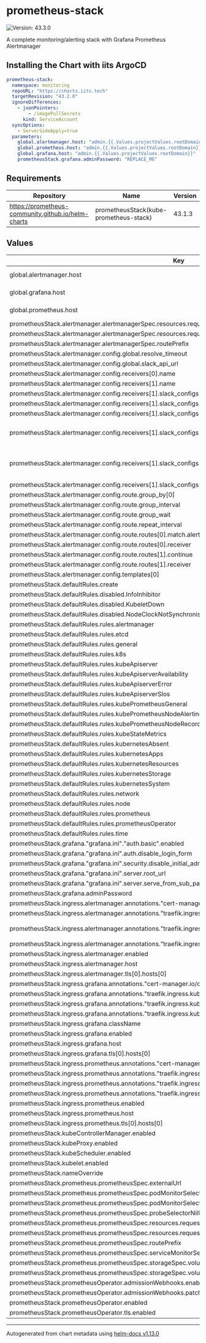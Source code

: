# prometheus-stack

![Version: 43.3.0](https://img.shields.io/badge/Version-43.3.0-informational?style=flat-square)

A complete monitoring/alerting stack with Grafana Prometheus Alertmanager

## Installing the Chart with iits ArgoCD

```yaml
prometheus-stack:
  namespace: monitoring
  repoURL: "https://charts.iits.tech"
  targetRevision: "43.2.0"
  ignoreDifferences:
    - jsonPointers:
        - /imagePullSecrets
      kind: ServiceAccount
  syncOptions:
    - ServerSideApply=true
  parameters:
    global.alertmanager.host: "admin.{{.Values.projectValues.rootDomain}}"
    global.prometheus.host: "admin.{{.Values.projectValues.rootDomain}}"
    global.grafana.host: "admin.{{.Values.projectValues.rootDomain}}"
    prometheusStack.grafana.adminPassword: "REPLACE_ME"
```

## Requirements

| Repository | Name | Version |
|------------|------|---------|
| https://prometheus-community.github.io/helm-charts | prometheusStack(kube-prometheus-stack) | 43.1.3 |

## Values

| Key | Type | Default | Description |
|-----|------|---------|-------------|
| global.alertmanager.host | string | `nil` | Required, replace it with your host address |
| global.grafana.host | string | `nil` | Required, replace it with your host address |
| global.prometheus.host | string | `nil` | Required, replace it with your host address |
| prometheusStack.alertmanager.alertmanagerSpec.resources.requests.cpu | string | `"5m"` |  |
| prometheusStack.alertmanager.alertmanagerSpec.resources.requests.memory | string | `"100Mi"` |  |
| prometheusStack.alertmanager.alertmanagerSpec.routePrefix | string | `"/alertmanager"` |  |
| prometheusStack.alertmanager.config.global.resolve_timeout | string | `"5m"` |  |
| prometheusStack.alertmanager.config.global.slack_api_url | string | `"http://myhost.local"` |  |
| prometheusStack.alertmanager.config.receivers[0].name | string | `"null"` |  |
| prometheusStack.alertmanager.config.receivers[1].name | string | `"slack"` |  |
| prometheusStack.alertmanager.config.receivers[1].slack_configs[0].channel | string | `"infrastructure"` |  |
| prometheusStack.alertmanager.config.receivers[1].slack_configs[0].link_names | bool | `true` |  |
| prometheusStack.alertmanager.config.receivers[1].slack_configs[0].send_resolved | bool | `true` |  |
| prometheusStack.alertmanager.config.receivers[1].slack_configs[0].text | string | `"{{ range .Alerts }}\n  *Description:* {{ .Annotations.description }}\n  *Details:*\n  {{ range .Labels.SortedPairs }} • *{{ .Name }}:* `{{ .Value }}`\n  {{ end }}\n{{ end }}"` |  |
| prometheusStack.alertmanager.config.receivers[1].slack_configs[0].title | string | `"{{ (index .Alerts 0).GeneratorURL | reReplaceAll \"(.*)prometheus(.*)\" \"$1\"}}  {{ (index .Alerts 0).Annotations.summary}}"` |  |
| prometheusStack.alertmanager.config.receivers[1].slack_configs[0].title_link | string | `"{{ (index .Alerts 0).GeneratorURL }}"` |  |
| prometheusStack.alertmanager.config.route.group_by[0] | string | `"job"` |  |
| prometheusStack.alertmanager.config.route.group_interval | string | `"5m"` |  |
| prometheusStack.alertmanager.config.route.group_wait | string | `"30s"` |  |
| prometheusStack.alertmanager.config.route.repeat_interval | string | `"12h"` |  |
| prometheusStack.alertmanager.config.route.routes[0].match.alertname | string | `"Watchdog"` |  |
| prometheusStack.alertmanager.config.route.routes[0].receiver | string | `"null"` |  |
| prometheusStack.alertmanager.config.route.routes[1].continue | bool | `true` |  |
| prometheusStack.alertmanager.config.route.routes[1].receiver | string | `"slack"` |  |
| prometheusStack.alertmanager.config.templates[0] | string | `"/etc/alertmanager/config/*.tmpl"` |  |
| prometheusStack.defaultRules.create | bool | `true` |  |
| prometheusStack.defaultRules.disabled.InfoInhibitor | bool | `true` |  |
| prometheusStack.defaultRules.disabled.KubeletDown | bool | `true` |  |
| prometheusStack.defaultRules.disabled.NodeClockNotSynchronising | bool | `true` |  |
| prometheusStack.defaultRules.rules.alertmanager | bool | `true` |  |
| prometheusStack.defaultRules.rules.etcd | bool | `true` |  |
| prometheusStack.defaultRules.rules.general | bool | `true` |  |
| prometheusStack.defaultRules.rules.k8s | bool | `true` |  |
| prometheusStack.defaultRules.rules.kubeApiserver | bool | `true` |  |
| prometheusStack.defaultRules.rules.kubeApiserverAvailability | bool | `true` |  |
| prometheusStack.defaultRules.rules.kubeApiserverError | bool | `true` |  |
| prometheusStack.defaultRules.rules.kubeApiserverSlos | bool | `true` |  |
| prometheusStack.defaultRules.rules.kubePrometheusGeneral | bool | `true` |  |
| prometheusStack.defaultRules.rules.kubePrometheusNodeAlerting | bool | `true` |  |
| prometheusStack.defaultRules.rules.kubePrometheusNodeRecording | bool | `true` |  |
| prometheusStack.defaultRules.rules.kubeStateMetrics | bool | `true` |  |
| prometheusStack.defaultRules.rules.kubernetesAbsent | bool | `true` |  |
| prometheusStack.defaultRules.rules.kubernetesApps | bool | `true` |  |
| prometheusStack.defaultRules.rules.kubernetesResources | bool | `false` |  |
| prometheusStack.defaultRules.rules.kubernetesStorage | bool | `true` |  |
| prometheusStack.defaultRules.rules.kubernetesSystem | bool | `true` |  |
| prometheusStack.defaultRules.rules.network | bool | `true` |  |
| prometheusStack.defaultRules.rules.node | bool | `true` |  |
| prometheusStack.defaultRules.rules.prometheus | bool | `true` |  |
| prometheusStack.defaultRules.rules.prometheusOperator | bool | `true` |  |
| prometheusStack.defaultRules.rules.time | bool | `true` |  |
| prometheusStack.grafana."grafana.ini"."auth.basic".enabled | bool | `true` |  |
| prometheusStack.grafana."grafana.ini".auth.disable_login_form | bool | `false` |  |
| prometheusStack.grafana."grafana.ini".security.disable_initial_admin_creation | bool | `false` |  |
| prometheusStack.grafana."grafana.ini".server.root_url | string | `"https://{{$.Values.global.grafana.host}}/grafana"` |  |
| prometheusStack.grafana."grafana.ini".server.serve_from_sub_path | bool | `true` |  |
| prometheusStack.grafana.adminPassword | string | `nil` | Required |
| prometheusStack.ingress.alertmanager.annotations."cert-manager.io/cluster-issuer" | string | `"letsencrypt"` |  |
| prometheusStack.ingress.alertmanager.annotations."traefik.ingress.kubernetes.io/router.entrypoints" | string | `"websecure"` |  |
| prometheusStack.ingress.alertmanager.annotations."traefik.ingress.kubernetes.io/router.middlewares" | string | `"{{.Release.Namespace}}-strip-prefix-{{ .Release.Name }}@kubernetescrd, routing-oidc-forward-auth@kubernetescrd"` |  |
| prometheusStack.ingress.alertmanager.annotations."traefik.ingress.kubernetes.io/router.tls" | string | `"true"` |  |
| prometheusStack.ingress.alertmanager.enabled | bool | `true` |  |
| prometheusStack.ingress.alertmanager.host | string | `"{{$.Values.global.alertmanager.host}}"` |  |
| prometheusStack.ingress.alertmanager.tls[0].hosts[0] | string | `"{{$.Values.global.alertmanager.host}}"` |  |
| prometheusStack.ingress.grafana.annotations."cert-manager.io/cluster-issuer" | string | `"letsencrypt"` |  |
| prometheusStack.ingress.grafana.annotations."traefik.ingress.kubernetes.io/router.entrypoints" | string | `"websecure"` |  |
| prometheusStack.ingress.grafana.annotations."traefik.ingress.kubernetes.io/router.middlewares" | string | `"routing-oidc-forward-auth@kubernetescrd"` |  |
| prometheusStack.ingress.grafana.annotations."traefik.ingress.kubernetes.io/router.tls" | string | `"true"` |  |
| prometheusStack.ingress.grafana.className | string | `"traefik"` |  |
| prometheusStack.ingress.grafana.enabled | bool | `true` |  |
| prometheusStack.ingress.grafana.host | string | `"{{$.Values.global.grafana.host}}"` |  |
| prometheusStack.ingress.grafana.tls[0].hosts[0] | string | `"{{$.Values.global.grafana.host}}"` |  |
| prometheusStack.ingress.prometheus.annotations."cert-manager.io/cluster-issuer" | string | `"letsencrypt"` |  |
| prometheusStack.ingress.prometheus.annotations."traefik.ingress.kubernetes.io/router.entrypoints" | string | `"websecure"` |  |
| prometheusStack.ingress.prometheus.annotations."traefik.ingress.kubernetes.io/router.middlewares" | string | `"routing-oidc-forward-auth@kubernetescrd"` |  |
| prometheusStack.ingress.prometheus.annotations."traefik.ingress.kubernetes.io/router.tls" | string | `"true"` |  |
| prometheusStack.ingress.prometheus.enabled | bool | `true` |  |
| prometheusStack.ingress.prometheus.host | string | `"{{$.Values.global.prometheus.host}}"` |  |
| prometheusStack.ingress.prometheus.tls[0].hosts[0] | string | `"{{$.Values.global.prometheus.host}}"` |  |
| prometheusStack.kubeControllerManager.enabled | bool | `false` |  |
| prometheusStack.kubeProxy.enabled | bool | `false` |  |
| prometheusStack.kubeScheduler.enabled | bool | `false` |  |
| prometheusStack.kubelet.enabled | bool | `true` |  |
| prometheusStack.nameOverride | string | `"prometheus-stack"` |  |
| prometheusStack.prometheus.prometheusSpec.externalUrl | string | `"https://{{$.Values.global.prometheus.host}}/prometheus"` |  |
| prometheusStack.prometheus.prometheusSpec.podMonitorSelector | string | `nil` |  |
| prometheusStack.prometheus.prometheusSpec.podMonitorSelectorNilUsesHelmValues | bool | `false` |  |
| prometheusStack.prometheus.prometheusSpec.probeSelectorNilUsesHelmValues | bool | `false` |  |
| prometheusStack.prometheus.prometheusSpec.resources.requests.cpu | string | `"60m"` |  |
| prometheusStack.prometheus.prometheusSpec.resources.requests.memory | string | `"2255Mi"` |  |
| prometheusStack.prometheus.prometheusSpec.routePrefix | string | `"/prometheus"` |  |
| prometheusStack.prometheus.prometheusSpec.serviceMonitorSelectorNilUsesHelmValues | bool | `false` |  |
| prometheusStack.prometheus.prometheusSpec.storageSpec.volumeClaimTemplate.spec.accessModes[0] | string | `"ReadWriteOnce"` |  |
| prometheusStack.prometheus.prometheusSpec.storageSpec.volumeClaimTemplate.spec.resources.requests.storage | string | `"30G"` |  |
| prometheusStack.prometheusOperator.admissionWebhooks.enabled | bool | `false` |  |
| prometheusStack.prometheusOperator.admissionWebhooks.patch.enabled | bool | `false` |  |
| prometheusStack.prometheusOperator.enabled | bool | `true` |  |
| prometheusStack.prometheusOperator.tls.enabled | bool | `false` |  |

----------------------------------------------
Autogenerated from chart metadata using [helm-docs v1.13.0](https://github.com/norwoodj/helm-docs/releases/v1.13.0)
